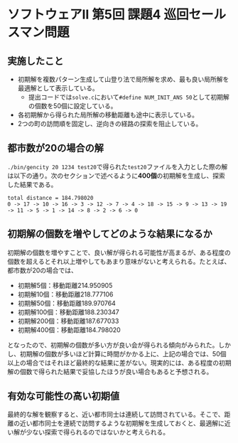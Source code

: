 # ソフトウェアII 第5回 課題4 巡回セールスマン問題

## 実施したこと

- 初期解を複数パターン生成して山登り法で局所解を求め、最も良い局所解を最適解として表示している。
  - 提出コードでは`solve.c`において`#define NUM_INIT_ANS 50`として初期解の個数を50個に設定している。
- 各初期解から得られた局所解の移動距離も途中に表示している。
- 2つの町の訪問順を固定し、逆向きの経路の探索を阻止している。

## 都市数が20の場合の解

`./bin/gencity 20 1234 test20`で得られた`test20`ファイルを入力とした際の解は以下の通り。次のセクションで述べるように**400個**の初期解を生成し、探索した結果である。

```
total distance = 184.798020
0 -> 17 -> 10 -> 16 -> 3 -> 12 -> 7 -> 4 -> 18 -> 15 -> 9 -> 13 -> 19 -> 11 -> 5 -> 1 -> 14 -> 8 -> 2 -> 6 -> 0
```

## 初期解の個数を増やしてどのような結果になるか

初期解の個数を増やすことで、良い解が得られる可能性が高まるが、ある程度の個数を超えるとそれ以上増やしてもあまり意味がないと考えられる。たとえば、都市数が20の場合では、

- 初期解5個：移動距離214.950905
- 初期解10個：移動距離218.777106
- 初期解50個：移動距離189.970764
- 初期解100個：移動距離188.230347
- 初期解200個：移動距離187.677033
- 初期解400個：移動距離184.798020

となったので、初期解の個数が多い方が良い会が得られる傾向がみられた。しかし、初期解の個数が多いほど計算に時間がかかる上に、上記の場合では、50個以上の場合ではそれほど最終的な結果に差がない。現実的には、ある程度の初期解の個数で得られた結果で妥協したほうが良い場合もあると予想される。

## 有効な可能性の高い初期値

最終的な解を観察すると、近い都市同士は連続して訪問されている。そこで、距離の近い都市同士を連続で訪問するような初期解を生成しておくと、最適解に近い解が少ない探索で得られるのではないかと考えられる。
